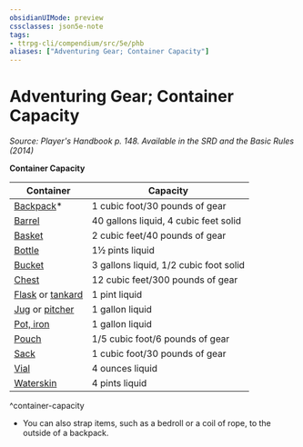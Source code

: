 ```yaml
---
obsidianUIMode: preview
cssclasses: json5e-note
tags:
- ttrpg-cli/compendium/src/5e/phb
aliases: ["Adventuring Gear; Container Capacity"]
---
```

# Adventuring Gear; Container Capacity
*Source: Player's Handbook p. 148. Available in the <span title='Systems Reference Document (5.1)'>SRD</span> and the Basic Rules (2014)* 

**Container Capacity**

| Container | Capacity |
|-----------|----------|
| [Backpack](3-Mechanics/CLI/items/backpack.md)* | 1 cubic foot/30 pounds of gear |
| [Barrel](3-Mechanics/CLI/items/barrel.md) | 40 gallons liquid, 4 cubic feet solid |
| [Basket](3-Mechanics/CLI/items/basket.md) | 2 cubic feet/40 pounds of gear |
| [Bottle](3-Mechanics/CLI/items/glass-bottle.md) | 1½ pints liquid |
| [Bucket](3-Mechanics/CLI/items/bucket.md) | 3 gallons liquid, 1/2 cubic foot solid |
| [Chest](3-Mechanics/CLI/items/chest.md) | 12 cubic feet/300 pounds of gear |
| [Flask](3-Mechanics/CLI/items/flask.md) or [tankard](3-Mechanics/CLI/items/tankard.md) | 1 pint liquid |
| [Jug](3-Mechanics/CLI/items/jug.md) or [pitcher](3-Mechanics/CLI/items/pitcher.md) | 1 gallon liquid |
| [Pot, iron](3-Mechanics/CLI/items/iron-pot.md) | 1 gallon liquid |
| [Pouch](3-Mechanics/CLI/items/pouch.md) | 1/5 cubic foot/6 pounds of gear |
| [Sack](3-Mechanics/CLI/items/sack.md) | 1 cubic foot/30 pounds of gear |
| [Vial](3-Mechanics/CLI/items/vial.md) | 4 ounces liquid |
| [Waterskin](3-Mechanics/CLI/items/waterskin.md) | 4 pints liquid |
^container-capacity

* You can also strap items, such as a bedroll or a coil of rope, to the outside of a backpack.